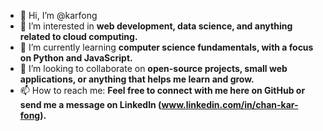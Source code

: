 - 👋 Hi, I’m @karfong
- 👀 I’m interested in **web development, data science, and anything related to cloud computing.**
- 🌱 I’m currently learning **computer science fundamentals, with a focus on Python and JavaScript.**
- 💞️ I’m looking to collaborate on **open-source projects, small web applications, or anything that helps me learn and grow.**
- 📫 How to reach me: **Feel free to connect with me here on GitHub or send me a message on LinkedIn (www.linkedin.com/in/chan-kar-fong).**

<!---
karfong/karfong is a ✨ special ✨ repository because its `README.md` (this file) appears on your GitHub profile.
You can click the Preview link to take a look at your changes.
--->
